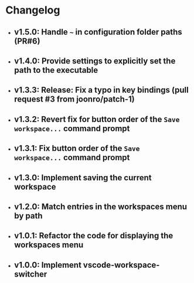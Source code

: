 # Changelog

- ## v1.5.0: Handle `~` in configuration folder paths (PR#6)

- ## v1.4.0: Provide settings to explicitly set the path to the executable

- ## v1.3.3: Release: Fix a typo in key bindings (pull request #3 from joonro/patch-1)

- ## v1.3.2: Revert fix for button order of the `Save workspace...` command prompt

- ## v1.3.1: Fix button order of the `Save workspace...` command prompt

- ## v1.3.0: Implement saving the current workspace

- ## v1.2.0: Match entries in the workspaces menu by path

- ## v1.0.1: Refactor the code for displaying the workspaces menu

- ## v1.0.0: Implement vscode-workspace-switcher